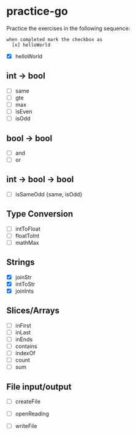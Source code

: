 # practice-go

Practice the exercises in the following sequence:

    when completed mark the checkbox as
      [x] helloWorld

- [x] helloWorld

## int -> bool
- [ ] same
- [ ] gte
- [ ] max
- [ ] isEven
- [ ] isOdd

## bool -> bool
- [ ] and
- [ ] or

## int -> bool -> bool
- [ ] isSameOdd {same, isOdd}


## Type Conversion
- [ ] intToFloat
- [ ] floatToInt
- [ ] mathMax

## Strings
- [x] joinStr
- [x] intToStr
- [x] joinInts

## Slices/Arrays
- [ ] inFirst
- [ ] inLast
- [ ] inEnds
- [ ] contains
- [ ] indexOf
- [ ] count
- [ ] sum

## File input/output
- [ ] createFile
- [ ] openReading
- [ ] writeFile

